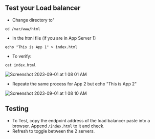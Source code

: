 ## Test your Load balancer

- Change directory to"
```
cd /var/www/html
```

- In the html file (if you are in App Server 1)
```
echo "This is App 1" > index.html
```
- To verify:
```
cat index.html
```

![Screenshot 2023-09-01 at 1 08 01 AM](https://github.com/Sulemoore/AWS-Projects/assets/101164153/bccb6057-a253-4e83-bea4-91f530a78694)

- Repeate the same process for App 2 but echo "This is App 2"
  
![Screenshot 2023-09-01 at 1 08 10 AM](https://github.com/Sulemoore/AWS-Projects/assets/101164153/bc04dca5-fc98-47a5-ad54-08692cc17c0d)


## Testing

- To Test, copy the endpoint address of the load balancer paste into a browser. Append `/index.html` to it and check.
- Refresh to toggle between the 2 servers.
